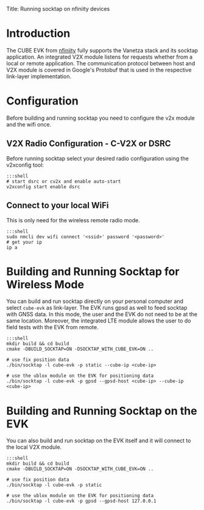 Title: Running socktap on nfiniity devices

# Introduction
The CUBE EVK from [nfiniity](https://www.nfiniity.com/#portfolio) fully supports the Vanetza stack and its socktap application. An integrated V2X module listens for requests whether from a local or remote application. The communication protocol between host and V2X module is covered in Google's Protobuf that is used in the respective link-layer implementation.

# Configuration
Before building and running socktap you need to configure the v2x module and the wifi once.

## V2X Radio Configuration - C-V2X or DSRC
Before running socktap select your desired radio configuration using the v2xconfig tool:

    :::shell
    # start dsrc or cv2x and enable auto-start
    v2xconfig start enable dsrc 

## Connect to your local WiFi
This is only need for the wireless remote radio mode.

    :::shell
    sudo nmcli dev wifi connect '<ssid>' password '<password>'
    # get your ip
    ip a

# Building and Running Socktap for Wireless Mode
You can build and run socktap directly on your personal computer and select `cube-evk` as link-layer. The EVK runs gpsd as well to feed socktap with GNSS data. In this mode, the user and the EVK do not need to be at the same location. Moreover, the integrated LTE module allows the user to do field tests with the EVK from remote.

    :::shell
    mkdir build && cd build
    cmake -DBUILD_SOCKTAP=ON -DSOCKTAP_WITH_CUBE_EVK=ON ..

    # use fix position data
    ./bin/socktap -l cube-evk -p static --cube-ip <cube-ip>

    # use the ublox module on the EVK for positioning data
    ./bin/socktap -l cube-evk -p gpsd --gpsd-host <cube-ip> --cube-ip <cube-ip>

# Building and Running Socktap on the EVK
You can also build and run socktap on the EVK itself and it will connect to the local V2X module.

    :::shell
    mkdir build && cd build
    cmake -DBUILD_SOCKTAP=ON -DSOCKTAP_WITH_CUBE_EVK=ON ..

    # use fix position data
    ./bin/socktap -l cube-evk -p static

    # use the ublox module on the EVK for positioning data
    ./bin/socktap -l cube-evk -p gpsd --gpsd-host 127.0.0.1




